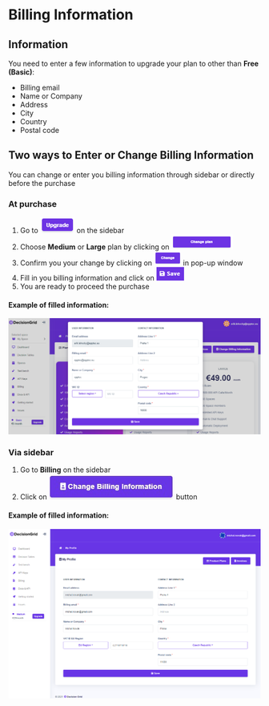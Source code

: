 # Billing Information

## Information

You need to enter a few information to upgrade your plan to other than **Free \(Basic\)**:

* Billing email
* Name or Company
* Address
* City
* Country
* Postal code

## Two ways to Enter or Change Billing Information

You can change or enter you billing information through sidebar or directly before the purchase

### At purchase

1. Go to ![](../.gitbook/assets/image%20%2819%29.png) on the sidebar
2. Choose **Medium** or **Large** plan by clicking on  ![](../.gitbook/assets/image%20%2852%29.png) 
3. Confirm you your change by clicking on ![](../.gitbook/assets/image%20%2855%29.png) in pop-up window
4. Fill in you billing information and click on ![](../.gitbook/assets/image%20%2835%29.png) 
5. You are ready to proceed the purchase

#### Example of filled information:

![](../.gitbook/assets/image%20%2839%29.png)

### Via sidebar

1. Go to **Billing** on the sidebar
2. Click on ![](../.gitbook/assets/screenshoteasy-11-%20%281%29.png) button

#### Example of filled information:

![](../.gitbook/assets/app.decisiongrid.io_profile-1-.png)

